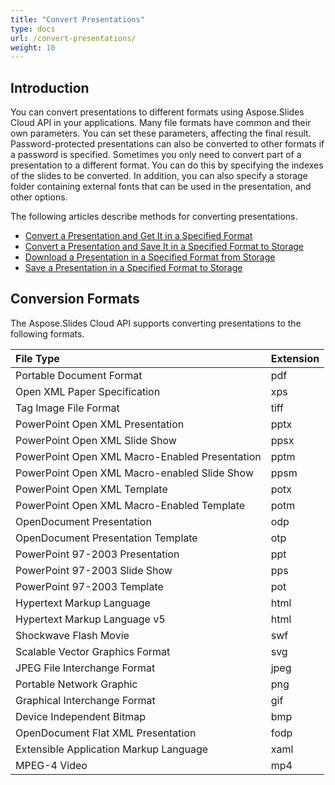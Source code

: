 ```yaml
---
title: "Convert Presentations"
type: docs
url: /convert-presentations/
weight: 10
---
```


## **Introduction**

You can convert presentations to different formats using Aspose.Slides Cloud API in your applications. Many file formats have common and their own parameters. You can set these parameters, affecting the final result. Password-protected presentations can also be converted to other formats if a password is specified. Sometimes you only need to convert part of a presentation to a different format. You can do this by specifying the indexes of the slides to be converted. In addition, you can also specify a storage folder containing external fonts that can be used in the presentation, and other options.

The following articles describe methods for converting presentations.
- [Convert a Presentation and Get It in a Specified Format](/slides/convert-a-presentation-and-get-it-in-a-specified-format/)
- [Convert a Presentation and Save It in a Specified Format to Storage](/slides/convert-a-presentation-and-save-it-in-a-specified-format-to-storage/)
- [Download a Presentation in a Specified Format from Storage](/slides/download-a-presentation-in-a-specified-format-from-storage/)
- [Save a Presentation in a Specified Format to Storage](/slides/save-a-presentation-in-a-specified-format-to-storage/)

## **Conversion Formats**
The Aspose.Slides Cloud API supports converting presentations to the following formats.

|**File Type**|**Extension**|
| :- | :- |
|Portable Document Format|pdf|
|Open XML Paper Specification|xps|
|Tag Image File Format|tiff|
|PowerPoint Open XML Presentation|pptx|
|PowerPoint Open XML Slide Show|ppsx|
|PowerPoint Open XML Macro-Enabled Presentation|pptm|
|PowerPoint Open XML Macro-enabled Slide Show|ppsm|
|PowerPoint Open XML Template|potx|
|PowerPoint Open XML Macro-Enabled Template|potm|
|OpenDocument Presentation|odp|
|OpenDocument Presentation Template|otp|
|PowerPoint 97-2003 Presentation|ppt|
|PowerPoint 97-2003 Slide Show|pps|
|PowerPoint 97-2003 Template|pot|
|Hypertext Markup Language|html|
|Hypertext Markup Language v5|html|
|Shockwave Flash Movie|swf|
|Scalable Vector Graphics Format|svg|
|JPEG File Interchange Format|jpeg|
|Portable Network Graphic|png|
|Graphical Interchange Format|gif|
|Device Independent Bitmap|bmp|
|OpenDocument Flat XML Presentation|fodp|
|Extensible Application Markup Language|xaml|
|MPEG-4 Video|mp4|
